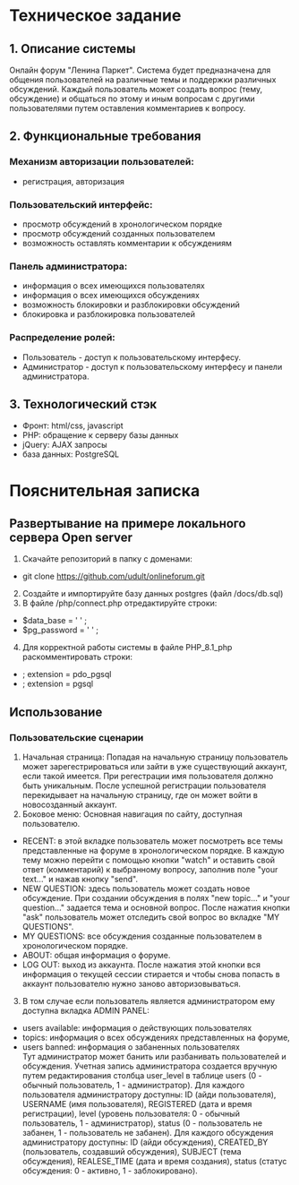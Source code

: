 # Техническое задание
## 1. Описание системы #
Онлайн форум "Ленина Паркет". Система будет предназначена для общения пользователей на различные темы и поддержки различных обсуждений. Каждый пользователь может создать вопрос (тему, обсуждение) и общаться по этому и иным вопросам с другими пользователями путем оставления комментариев к вопросу.
## 2. Функциональные требования #
### Механизм авторизации пользователей:
  - регистрация, авторизация
### Пользовательский интерфейс:
  - просмотр обсуждений в хронологическом порядке
  - просмотр обсуждений созданных пользователем
  - возможность оставлять комментарии к обсуждениям
### Панель администратора:
  - информация о всех имеющихся пользователях
  - информация о всех имеющихся обсуждениях
  - возможность блокировки и разблокировки обсуждений
  - блокировка и разблокировка пользователей  
### Распределение ролей:
  - Пользователь - доступ к пользовательскому интерфесу.
  - Администратор - доступ к пользовательскому интерфесу и панели администратора.
## 3. Технологический стэк #
- Фронт: html/css, javascript
- PHP: обращение к серверу базы данных
- jQuery: AJAX запросы
- база данных: PostgreSQL
# Пояснительная записка
## Развертывание на примере локального сервера Open server
1. Скачайте репозиторий в папку с доменами:
- git clone https://github.com/udult/onlineforum.git
2. Создайте и импортируйте базу данных postgres (файл /docs/db.sql)
3. В файле /php/connect.php отредактируйте строки:
- $data_base = ' ' ;
- $pg_password = ' ' ;
4. Для корректной работы системы в файле PHP_8.1_php раскомментировать строки:
- ; extension = pdo_pgsql
- ; extension = pgsql
## Использование
### Пользовательские сценарии
1. Начальная страница:
Попадая на начальную страницу пользователь может зарегестрироваться или зайти в уже существующий аккаунт, если такой имеется. При регестрации имя пользователя должно быть уникальным. После успешной регистрации пользователя перекидывает на начальную страницу, где он может войти в новосозданный аккаунт.
2. Боковое меню:
Основная навигация по сайту, доступная пользователю.
- RECENT: в этой вкладке пользователь может посмотреть все темы представленные на форуме в хронологическом порядке. В каждую тему можно перейти с помощью кнопки "watch" и оставить свой ответ (комментарий) к выбранному вопросу, заполнив поле "your text..." и нажав кнопку "send".
- NEW QUESTION: здесь пользователь может создать новое обсуждение. При создании обсуждения в полях "new topic..." и "your question..." задается тема и основной вопрос. После нажатия кнопки "ask" пользователь может отследить свой вопрос во вкладке "MY QUESTIONS".
- MY QUESTIONS: все обсуждения созданные пользователем в хронологическом порядке.
- ABOUT: общая информация о форуме.
- LOG OUT: выход из аккаунта. После нажатия этой кнопки вся информация о текущей сессии стирается и чтобы снова попасть в аккаунт пользователю нужно заново авторизовываться.
3. В том случае если пользователь является администратором ему доступна вкладка ADMIN PANEL:
- users available: информация о действующих пользователях 
- topics: информация о всех обсуждениях представленных на форуме,
- users banned: информация о забаненных пользователях\
Тут администратор может банить или разбанивать пользователей и обсуждения. Учетная запись администратора создается вручную путем редактирования столбца user_level в таблице users (0 - обычный пользователь, 1 - администратор). Для каждого пользователя администратору доступны: ID (айди пользователя), USERNAME (имя пользователя), REGISTERED (дата и время регистрации), level (уровень пользователя: 0 - обычный пользователь, 1 - администратор), status (0 - пользователь не забанен, 1 - пользователь не забанен).  Для каждого обсуждения администратору доступны: ID (айди обсуждения), CREATED_BY (пользователь, создавший обсуждения), SUBJECT (тема обсуждения), REALESE_TIME (дата и время создания), status (статус обсуждения: 0 - активно, 1 - заблокировано).
